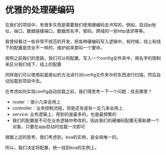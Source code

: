 优雅的处理硬编码
====

在我们的项目中，有很多东西是需要我们使用硬编码去书写的，例如，启动ip地址，端口，数据链接端口，数据库名字，密码，跨域的一些http请求等等。

我曾经看过一些非常不规范的开发，把各种硬编码写入逻辑中，有时候，线上和线下的配置是完全不一样的，维护起来那叫一个要命。

按照之前我们的思路，我们可以将配置，写入一个config文件夹中，用名字的限制来区分我们线下，线上的配置

同样我们可以使用前面类似的方法进行对config文件夹中的东西进行扫描，然后自动加载到项目中去。

在考虑如何实现config自动挂载之前，我们得思考一下一个问题：挂去哪里？

- router ：很小几率会用上
- controller：业务控制流程，但是还有是有一定几率会用上.
- service: 业务逻辑上，用到的是最多的，也是最频繁的
- 我们的配置是不可在业务逻辑中修改的，因此我们的硬编码配置无需新建一个对象，只要在app启动时挂载一次即可

根据上述的思考，我们考虑到，koa的实例，是全局唯一的。

所以，我们决定将配置，统一挂到koa的实例上。

